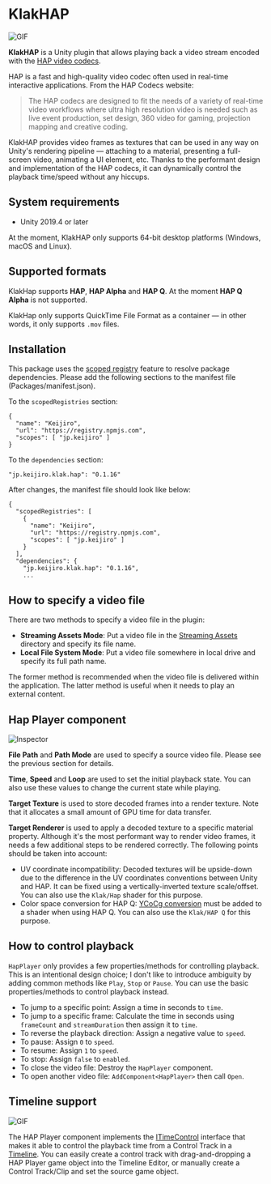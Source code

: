 KlakHAP
=======

![GIF](https://i.imgur.com/exuJAIA.gif)

**KlakHAP** is a Unity plugin that allows playing back a video stream encoded
with the [HAP video codecs].

HAP is a fast and high-quality video codec often used in real-time interactive
applications. From the HAP Codecs website:

> The HAP codecs are designed to fit the needs of a variety of real-time video
> workflows where ultra high resolution video is needed such as live event
> production, set design, 360 video for gaming, projection mapping and creative
> coding.

KlakHAP provides video frames as textures that can be used in any way on
Unity's rendering pipeline — attaching to a material, presenting a full-screen
video, animating a UI element, etc. Thanks to the performant design and
implementation of the HAP codecs, it can dynamically control the playback
time/speed without any hiccups.

[HAP video codecs]: https://hap.video/

System requirements
-------------------

- Unity 2019.4 or later

At the moment, KlakHAP only supports 64-bit desktop platforms (Windows, macOS
and Linux).

Supported formats
-----------------

KlakHap supports **HAP**, **HAP Alpha** and **HAP Q**. At the moment **HAP Q
Alpha** is not supported.

KlakHap only supports QuickTime File Format as a container — in other words,
it only supports `.mov` files.

Installation
------------

This package uses the [scoped registry] feature to resolve package
dependencies. Please add the following sections to the manifest file
(Packages/manifest.json).

[scoped registry]: https://docs.unity3d.com/Manual/upm-scoped.html

To the `scopedRegistries` section:

```
{
  "name": "Keijiro",
  "url": "https://registry.npmjs.com",
  "scopes": [ "jp.keijiro" ]
}
```

To the `dependencies` section:

```
"jp.keijiro.klak.hap": "0.1.16"
```

After changes, the manifest file should look like below:

```
{
  "scopedRegistries": [
    {
      "name": "Keijiro",
      "url": "https://registry.npmjs.com",
      "scopes": [ "jp.keijiro" ]
    }
  ],
  "dependencies": {
    "jp.keijiro.klak.hap": "0.1.16",
    ...
```

How to specify a video file
---------------------------

There are two methods to specify a video file in the plugin:

- **Streaming Assets Mode**: Put a video file in the [Streaming Assets]
  directory and specify its file name.
- **Local File System Mode**: Put a video file somewhere in local drive
  and specify its full path name.

The former method is recommended when the video file is delivered within the
application. The latter method is useful when it needs to play an external
content.

[Streaming Assets]: https://docs.unity3d.com/Manual/StreamingAssets.html

Hap Player component
--------------------

![Inspector](https://i.imgur.com/pIACL4W.png)

**File Path** and **Path Mode** are used to specify a source video file. Please
see the previous section for details.

**Time**, **Speed** and **Loop** are used to set the initial playback state.
You can also use these values to change the current state while playing.

**Target Texture** is used to store decoded frames into a render texture. Note
that it allocates a small amount of GPU time for data transfer.

**Target Renderer** is used to apply a decoded texture to a specific material
property. Although it's the most performant way to render video frames, it
needs a few additional steps to be rendered correctly. The following points
should be taken into account:

- UV coordinate incompatibility: Decoded textures will be upside-down due to
  the difference in the UV coordinates conventions between Unity and HAP. It can
  be fixed using a vertically-inverted texture scale/offset. You can also use
  the `Klak/Hap` shader for this purpose.
- Color space conversion for HAP Q: [YCoCg conversion] must be added to a
  shader when using HAP Q. You can also use the `Klak/HAP Q` for this purpose.

[YCoCg conversion]:
  https://gist.github.com/dlublin/90f879cfe027ebf5792bdadf2c911bb5

How to control playback
-----------------------

`HapPlayer` only provides a few properties/methods for controlling playback.
This is an intentional design choice; I don't like to introduce ambiguity by
adding common methods like `Play`, `Stop` or `Pause`. You can use the basic
properties/methods to control playback instead.

- To jump to a specific point: Assign a time in seconds to `time`.
- To jump to a specific frame: Calculate the time in seconds using `frameCount`
  and `streamDuration` then assign it to `time`.
- To reverse the playback direction: Assign a negative value to `speed`.
- To pause: Assign `0` to `speed`.
- To resume: Assign `1` to `speed`.
- To stop: Assign `false` to `enabled`.
- To close the video file: Destroy the `HapPlayer` component.
- To open another video file: `AddComponent<HapPlayer>` then call `Open`.

Timeline support
----------------

![GIF](https://i.imgur.com/efrvvye.gif)

The HAP Player component implements the [ITimeControl] interface that makes
it able to control the playback time from a Control Track in a [Timeline].
You can easily create a control track with drag-and-dropping a HAP Player
game object into the Timeline Editor, or manually create a Control Track/Clip
and set the source game object.

[ITimeControl]: https://docs.unity3d.com/ScriptReference/Timeline.ITimeControl.html
[Timeline]: https://docs.unity3d.com/Manual/TimelineSection.html
